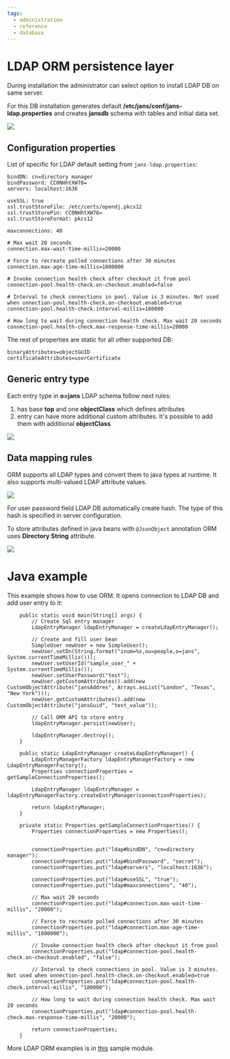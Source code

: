 ```yaml
---
tags:
  - administration
  - reference
  - database
---
```


# LDAP ORM persistence layer

During installation the administrator can select option to install LDAP DB on same server.

For this DB installation generates default **/etc/jans/conf/jans-ldap.properties** and creates **jansdb** schema with tables and  initial data set.

![](../../../assets/database-ldap-tree.jpg)

## Configuration properties

List of specific for LDAP default setting from `jans-ldap.properties`:

```
bindDN: cn=directory manager
bindPassword: CC0NHhtXW78=
servers: localhost:1636

useSSL: true
ssl.trustStoreFile: /etc/certs/opendj.pkcs12
ssl.trustStorePin: CC0NHhtXW78=
ssl.trustStoreFormat: pkcs12

maxconnections: 40

# Max wait 20 seconds
connection.max-wait-time-millis=20000

# Force to recreate polled connections after 30 minutes
connection.max-age-time-millis=1800000

# Invoke connection health check after checkout it from pool
connection-pool.health-check.on-checkout.enabled=false

# Interval to check connections in pool. Value is 3 minutes. Not used when onnection-pool.health-check.on-checkout.enabled=true
connection-pool.health-check.interval-millis=180000

# How long to wait during connection health check. Max wait 20 seconds
connection-pool.health-check.max-response-time-millis=20000
```

The rest of properties are static for all other supported DB:

```
binaryAttributes=objectGUID
certificateAttributes=userCertificate
```

## Generic entry type

Each entry type in **o=jans** LDAP schema follow next rules:

1. has base **top** and one **objectClass** which defines attributes
1. entry can have more additional custom attributes. It's possible to add them with additional **objectClass**

![](../../../assets/database-ldap-person.jpg)


## Data mapping rules

ORM supports all LDAP types and convert them to java types at runtime. It also supports multi-valued LDAP attribute values.

![](../../../assets/database-ldap-multi-value.jpg)

For user password field LDAP DB automatically create hash. The type of this hash is specified in server configuration.

To store attributes defined in java beans with `@JsonObject` annotation ORM uses **Directory String** attribute.

![](../../../assets/database-ldap-scope-1.jpg)

# Java example

This example shows how to use ORM. It opens connection to LDAP DB and add user entry to it:

```
    public static void main(String[] args) {
        // Create Sql entry manager
        LdapEntryManager ldapEntryManager = createLdapEntryManager();

        // Create and fill user bean
        SimpleUser newUser = new SimpleUser();
        newUser.setDn(String.format("inum=%s,ou=people,o=jans", System.currentTimeMillis()));
        newUser.setUserId("sample_user_" + System.currentTimeMillis());
        newUser.setUserPassword("test");
        newUser.getCustomAttributes().add(new CustomObjectAttribute("jansAddres", Arrays.asList("London", "Texas", "New York")));
        newUser.getCustomAttributes().add(new CustomObjectAttribute("jansGuid", "test_value"));
        
        // Call ORM API to store entry
        ldapEntryManager.persist(newUser);
        
        ldapEntryManager.destroy();
    }

    public static LdapEntryManager createLdapEntryManager() {
    	LdapEntryManagerFactory ldapEntryManagerFactory = new LdapEntryManagerFactory();
        Properties connectionProperties = getSampleConnectionProperties();

        LdapEntryManager ldapEntryManager = ldapEntryManagerFactory.createEntryManager(connectionProperties);

        return ldapEntryManager;
    }

    private static Properties getSampleConnectionProperties() {
        Properties connectionProperties = new Properties();


        connectionProperties.put("ldap#bindDN", "cn=directory manager");
        connectionProperties.put("ldap#bindPassword", "secret");
        connectionProperties.put("ldap#servers", "localhost:1636");

        connectionProperties.put("ldap#useSSL", "true");
        connectionProperties.put("ldap#maxconnections", "40");

        // Max wait 20 seconds
        connectionProperties.put("ldap#connection.max-wait-time-millis", "20000");
        
        // Force to recreate polled connections after 30 minutes
        connectionProperties.put("ldap#connection.max-age-time-millis", "1800000");
        
        // Invoke connection health check after checkout it from pool
        connectionProperties.put("ldap#connection-pool.health-check.on-checkout.enabled", "false");
        
        // Interval to check connections in pool. Value is 3 minutes. Not used when onnection-pool.health-check.on-checkout.enabled=true
        connectionProperties.put("ldap#connection-pool.health-check.interval-millis", "180000");
        
        // How long to wait during connection health check. Max wait 20 seconds
        connectionProperties.put("ldap#connection-pool.health-check.max-response-time-millis", "20000");

        return connectionProperties;
    }
```

More LDAP ORM examples is in [this](https://github.com/JanssenProject/jans/tree/main/jans-orm/sql-sample/src/main/java/io/jans/orm/sql) sample module.
